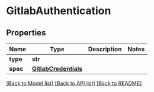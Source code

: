 # GitlabAuthentication

## Properties
Name | Type | Description | Notes
------------ | ------------- | ------------- | -------------
**type** | **str** |  | 
**spec** | [**GitlabCredentials**](GitlabCredentials.md) |  | 

[[Back to Model list]](../README.md#documentation-for-models) [[Back to API list]](../README.md#documentation-for-api-endpoints) [[Back to README]](../README.md)

